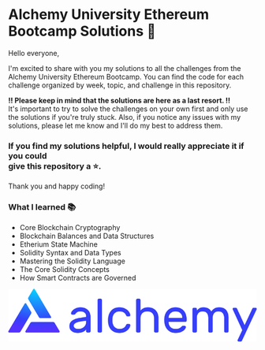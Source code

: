 # Alchemy University Ethereum Bootcamp Solutions 🚀

Hello everyone,

I'm excited to share with you my solutions to all the challenges from the Alchemy University Ethereum Bootcamp.
You can find the code for each challenge organized by week, topic, and challenge in this repository.

**‼ Please keep in mind that the solutions are here as a last resort. ‼️** <br />
It's important to try to solve the challenges on your own first and only use the solutions if you're truly stuck.
Also, if you notice any issues with my solutions, please let me know and I'll do my best to address them.

### If you find my solutions helpful, I would really appreciate it if you could <br />give this repository a ⭐️.

Thank you and happy coding!

### What I learned 📚

- Core Blockchain Cryptography
- Blockchain Balances and Data Structures
- Etherium State Machine
- Solidity Syntax and Data Types
- Mastering the Solidity Language
- The Core Solidity Concepts
- How Smart Contracts are Governed

<img src="./img/alchemy-logo-blue-gradient.png">
